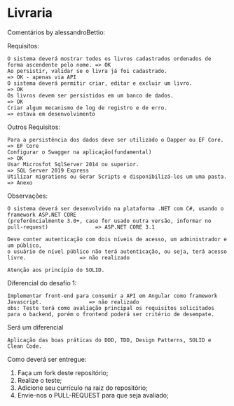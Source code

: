 # Livraria

Comentários by alessandroBettio:

Requisitos:

    O sistema deverá mostrar todos os livros cadastrados ordenados de forma ascendente pelo nome. => OK
    Ao persistir, validar se o livra já foi cadastrado.                                           => OK - apenas via API
    O sistema deverá permitir criar, editar e excluir um livro.                                   => OK
    Os livros devem ser persistidos em um banco de dados.                                         => OK
    Criar algum mecanismo de log de registro e de erro.                                           => estava em desenvolvimento

Outros Requisitos:

    Para a persistência dos dados deve ser utilizado o Dapper ou EF Core.                         => EF Core
    Configurar o Swagger na aplicação(fundamental)                                                => OK
    Usar Microsfot SqlServer 2014 ou superior.                                                    => SQL Server 2019 Express
    Utilizar migrations ou Gerar Scripts e disponibilizá-los um uma pasta.                        => Anexo

Observações:

    O sistema deverá ser desenvolvido na plataforma .NET com C#, usando o framework ASP.NET CORE 
    (preferêncialmente 3.0+, caso for usado outra versão, informar no pull-request)               => ASP.NET CORE 3.1
    
    Deve conter autenticação com dois níveis de acesso, um administrador e um público, 
    o usuário de nível público não terá autenticação, ou seja, terá acesso livre.                 => não realizado
    
    Atenção aos princípio do SOLID.

Diferencial do desafio 1:

    Implementar front-end para consumir a API em Angular como framework Javascript.               => não realizado
    obs: Teste terá como avaliação principal os requisitos solicitados para o backend, porém o frontend poderá ser critério de desempate.

Será um diferencial

    Aplicação das boas práticas do DDD, TDD, Design Patterns, SOLID e Clean Code.

Como deverá ser entregue:

1. Faça um fork deste repositório;
2. Realize o teste;
3. Adicione seu currículo na raiz do repositório;
4. Envie-nos o PULL-REQUEST para que seja avaliado;
